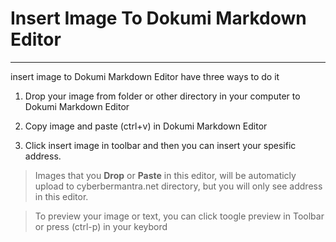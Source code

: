 # Insert Image To Dokumi Markdown Editor


-----


insert image to Dokumi Markdown Editor have three ways to do it

1. Drop your image from folder or other directory in your computer to Dokumi Markdown Editor

2. Copy image and paste (ctrl+v) in Dokumi Markdown Editor

3. Click insert image in toolbar and then you can insert your spesific address.

> Images that you **Drop** or **Paste** in this editor, will be automaticly upload to cyberbermantra.net directory, but you will only see address in this editor. 


> To preview your image or text, you can click toogle preview in Toolbar or press (ctrl-p) in your keybord
